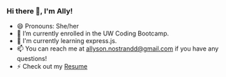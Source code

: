 ### Hi there 👋, I'm Ally!

- 😄 Pronouns: She/her
- 🔭 I’m currently enrolled in the UW Coding Bootcamp.
- 🌱 I'm currently learning express.js.
- 📫 You can reach me at allyson.nostrandd@gmail.com if you have any questions!
- ⚡ Check out my [Resume](https://drive.google.com/file/d/1RL_iHVA8p0kWARmMAvgv_GySDpAa_XP9/view?usp=sharing)
